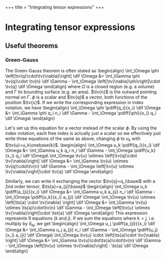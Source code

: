 +++
title = "Integrating tensor expressions"
+++

# Integrating tensor expressions

## Useful theorems
### Green-Gauss
The Green-Gauss theorem is often stated as
\begin{align}
\int_\Omega \phi \left[\tv{q}\cdot\tv{\nabla}\right] \dif \Omega &= \int_\Gamma \phi \tv{q}\cdot \tv{n} \dif \Gamma - \int_\Omega \left[\tv{\nabla}\phi\right]\cdot \tv{q} \dif \Omega
\end{align}
where $\Omega$ is a closed region (e.g. a volume) and $\Gamma$ its bounding surface (e.g. an area). $\tv{n}$ is the outward pointing normal on $\Gamma$. $\phi$ is a scalar and $\tv{q}$ a vector, both functions of the position $\tv{x}$. 
If we write the corresponding expression in index notation, we have
\begin{align}
\int_\Omega \phi \pdiff{q_i}{x_i} \dif \Omega &= \int_\Gamma \phi q_i n_i \dif \Gamma - \int_\Omega \pdiff{\phi}{x_i} q_i \dif \Omega\\
\end{align}

Let's set up this equation for a vector instead of the scalar $\phi$. By using the index notation, each free index is actually just a scalar so we effectively just write three equations of the same as above, changing $\phi$ to $u_k$ with $\tv{u}=u_k\onebase{k}$.
\begin{align}
\int_\Omega u_k \pdiff{q_i}{x_i} \dif \Omega &= \int_\Gamma u_k q_i n_i \dif \Gamma - \int_\Omega \pdiff{u_k}{x_i} q_i \dif \Omega\\
\int_\Omega \tv{u} \otimes \left[\tv{q}\cdot \tv{\nabla}\right] \dif \Omega &= \int_\Gamma \tv{u} \otimes \tv{q}\cdot\tv{n} \dif \Gamma - \int_\Omega \left[\tv{u} \otimes \tv{\nabla}\right]\cdot \tv{q} \dif \Omega
\end{align}

Similarly, we can write it exchanging the vector $\tv{q}=q_i\basei$ with a 2nd order tensor, $\ts{a}=a_{ji}\baseji$
\begin{align}
\int_\Omega u_k \pdiff{a_{ji}}{x_i} \dif \Omega &= \int_\Gamma u_k a_{ji} n_i \dif \Gamma - \int_\Omega \pdiff{u_k}{x_i} a_{ji} \dif \Omega\\
\int_\Omega \tv{u} \otimes \left[\ts{a} \cdot \tv{\nabla} \right] \dif \Omega &= \int_\Gamma \tv{u} \otimes \ts{a}\cdot\tv{n} \dif \Gamma - \int_\Omega \left[\tv{u} \otimes \tv{\nabla}\right]\cdot \tst{a} \dif \Omega
\end{align}
This expression represents 9 equations ($k$ and $j$). If we sum the equations where $k=j$, i.e. multiply by $\delta_{kj}$, we get
\begin{align}
\int_\Omega u_j \pdiff{a_{ji}}{x_i} \dif \Omega &= \int_\Gamma u_j a_{ji} n_i \dif \Gamma - \int_\Omega \pdiff{u_j}{x_i} a_{ji} \dif \Omega\\
\int_\Omega \tv{u} \cdot \left[\ts{a}\cdot \tv{\nabla} \right] \dif \Omega &= \int_\Gamma \tv{u}\cdot\ts{a}\cdot\tv{n} \dif \Gamma - \int_\Omega \left[\tv{u} \otimes \tv{\nabla}\right] : \ts{a} \dif \Omega
\end{align}